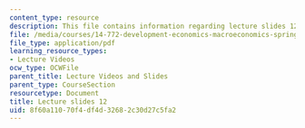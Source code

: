 ```yaml
---
content_type: resource
description: This file contains information regarding lecture slides 12.
file: /media/courses/14-772-development-economics-macroeconomics-spring-2013/8f60a11070f4df4d32682c30d27c5fa2_MIT14_772S13_lecture12.pdf
file_type: application/pdf
learning_resource_types:
- Lecture Videos
ocw_type: OCWFile
parent_title: Lecture Videos and Slides
parent_type: CourseSection
resourcetype: Document
title: Lecture slides 12
uid: 8f60a110-70f4-df4d-3268-2c30d27c5fa2
---
```

